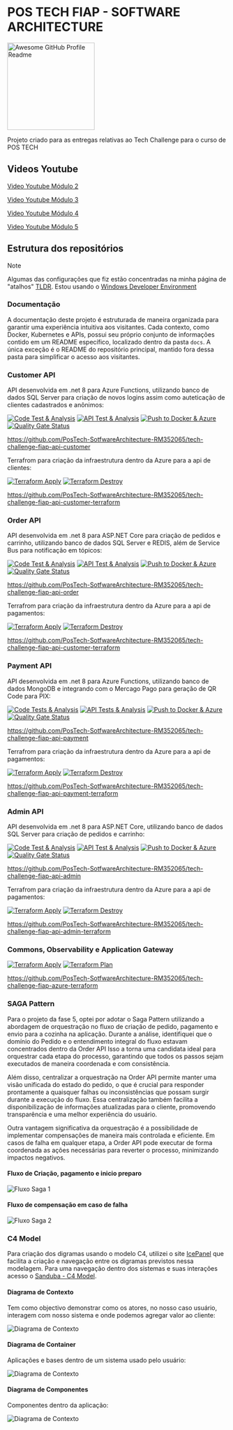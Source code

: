 # POS TECH FIAP - SOFTWARE ARCHITECTURE
<img width="200" height="200" alt="Awesome GitHub Profile Readme" src="https://github.com/PosTech-SotfwareArchitecture-RM352065/.github/blob/79249f3afa76352cd1f954d841d8a5042254679e/docs/assets/sandduda-logo.png"> </img>

Projeto criado para as entregas relativas ao Tech Challenge para o curso de POS TECH

## Videos Youtube
[Video Youtube Módulo 2](https://www.youtube.com/watch?v=GzHLmtYgzV0)

[Video Youtube Módulo 3](https://www.youtube.com/watch?v=SvFZTCRB8gU)

[Video Youtube Módulo 4](https://www.youtube.com/watch?v=SnTAKJhcXwQ)

[Video Youtube Módulo 5](https://www.youtube.com/watch?v=SnTAKJhcXwaQ)

## Estrutura dos repositórios

> [!Note]
> 
> Algumas das configurações que fiz estão concentradas na minha página de "atalhos" [TLDR](https://github.com/cangelosilima/TLDR). Estou usando o [Windows Developer Environment](https://github.com/cangelosilima/TLDR/tree/main/win-developer-env/README.md)

### Documentação
A documentação deste projeto é estruturada de maneira organizada para garantir uma experiência intuitiva aos visitantes. Cada contexto, como Docker, Kubernetes e APIs, possui seu próprio conjunto de informações contido em um README específico, localizado dentro da pasta `docs`. A única exceção é o README do repositório principal, mantido fora dessa pasta para simplificar o acesso aos visitantes.

### Customer API

API desenvolvida em .net 8 para Azure Functions, utilizando banco de dados SQL Server para criação de novos logins assim como auteticação de clientes cadastrados e anônimos:

[![Code Test & Analysis](https://github.com/PosTech-SotfwareArchitecture-RM352065/tech-challenge-fiap-api-customer/actions/workflows/code-analysis.yml/badge.svg?branch=main)](https://github.com/PosTech-SotfwareArchitecture-RM352065/tech-challenge-fiap-api-customer/actions/workflows/code-analysis.yml) [![API Test & Analysis](https://github.com/PosTech-SotfwareArchitecture-RM352065/tech-challenge-fiap-api-customer/actions/workflows/api-analysis.yml/badge.svg?branch=main)](https://github.com/PosTech-SotfwareArchitecture-RM352065/tech-challenge-fiap-api-customer/actions/workflows/api-analysis.yml) [![Push to Docker & Azure](https://github.com/PosTech-SotfwareArchitecture-RM352065/tech-challenge-fiap-api-customer/actions/workflows/docker-push.yml/badge.svg?branch=main)](https://github.com/PosTech-SotfwareArchitecture-RM352065/tech-challenge-fiap-api-customer/actions/workflows/docker-push.yml) [![Quality Gate Status](https://sonarcloud.io/api/project_badges/measure?project=PosTech-SotfwareArchitecture-RM352065_tech-challenge-fiap-api-customer&metric=alert_status)](https://sonarcloud.io/summary/overall?id=PosTech-SotfwareArchitecture-RM352065_tech-challenge-fiap-api-customer) 

https://github.com/PosTech-SotfwareArchitecture-RM352065/tech-challenge-fiap-api-customer

Terrafrom para criação da infraestrutura dentro da Azure para a api de clientes:

[![Terraform Apply](https://github.com/PosTech-SotfwareArchitecture-RM352065/tech-challenge-fiap-api-customer-terraform/actions/workflows/terraform-apply.yml/badge.svg?branch=main)](https://github.com/PosTech-SotfwareArchitecture-RM352065/tech-challenge-fiap-api-customer-terraform/actions/workflows/terraform-apply.yml)
[![Terraform Destroy](https://github.com/PosTech-SotfwareArchitecture-RM352065/tech-challenge-fiap-api-customer-terraform/actions/workflows/terraform-destroy.yml/badge.svg?branch=main)](https://github.com/PosTech-SotfwareArchitecture-RM352065/tech-challenge-fiap-api-customer-terraform/actions/workflows/terraform-destroy.yml)

https://github.com/PosTech-SotfwareArchitecture-RM352065/tech-challenge-fiap-api-customer-terraform

### Order API

API desenvolvida em .net 8 para ASP.NET Core para criação de pedidos e carrinho, utilizando banco de dados SQL Server e REDIS, além de Service Bus para notificação em tópicos:

[![Code Test & Analysis](https://github.com/PosTech-SotfwareArchitecture-RM352065/tech-challenge-fiap-api-order/actions/workflows/code-analysis.yml/badge.svg?branch=main)](https://github.com/PosTech-SotfwareArchitecture-RM352065/tech-challenge-fiap-api-order/actions/workflows/code-analysis.yml) [![API Test & Analysis](https://github.com/PosTech-SotfwareArchitecture-RM352065/tech-challenge-fiap-api-order/actions/workflows/api-analysis.yml/badge.svg?branch=main)](https://github.com/PosTech-SotfwareArchitecture-RM352065/tech-challenge-fiap-api-order/actions/workflows/api-analysis.yml) [![Push to Docker & Azure](https://github.com/PosTech-SotfwareArchitecture-RM352065/tech-challenge-fiap-api-order/actions/workflows/docker-push.yml/badge.svg?branch=main)](https://github.com/PosTech-SotfwareArchitecture-RM352065/tech-challenge-fiap-api-order/actions/workflows/docker-push.yml) [![Quality Gate Status](https://sonarcloud.io/api/project_badges/measure?project=PosTech-SotfwareArchitecture-RM352065_tech-challenge-fiap-api-order&metric=alert_status)](https://sonarcloud.io/summary/overall?id=PosTech-SotfwareArchitecture-RM352065_tech-challenge-fiap-api-order) 

https://github.com/PosTech-SotfwareArchitecture-RM352065/tech-challenge-fiap-api-order

Terrafrom para criação da infraestrutura dentro da Azure para a api de pagamentos:

[![Terraform Apply](https://github.com/PosTech-SotfwareArchitecture-RM352065/tech-challenge-fiap-api-order-terraform/actions/workflows/terraform-apply.yml/badge.svg?branch=main)](https://github.com/PosTech-SotfwareArchitecture-RM352065/tech-challenge-fiap-api-order-terraform/actions/workflows/terraform-apply.yml)
[![Terraform Destroy](https://github.com/PosTech-SotfwareArchitecture-RM352065/tech-challenge-fiap-api-order-terraform/actions/workflows/terraform-destroy.yml/badge.svg?branch=main)](https://github.com/PosTech-SotfwareArchitecture-RM352065/tech-challenge-fiap-api-order-terraform/actions/workflows/terraform-destroy.yml)

https://github.com/PosTech-SotfwareArchitecture-RM352065/tech-challenge-fiap-api-customer-terraform

### Payment API

API desenvolvida em .net 8 para Azure Functions, utilizando banco de dados MongoDB e integrando com o Mercago Pago para geração de QR Code para PIX:

[![Code Tests & Analysis](https://github.com/PosTech-SotfwareArchitecture-RM352065/tech-challenge-fiap-api-payment/actions/workflows/code-analysis.yml/badge.svg?branch=main)](https://github.com/PosTech-SotfwareArchitecture-RM352065/tech-challenge-fiap-api-payment/actions/workflows/code-analysis.yml) [![API Tests & Analysis](https://github.com/PosTech-SotfwareArchitecture-RM352065/tech-challenge-fiap-api-payment/actions/workflows/api-analysis.yml/badge.svg?branch=main)](https://github.com/PosTech-SotfwareArchitecture-RM352065/tech-challenge-fiap-api-payment/actions/workflows/api-analysis.yml) [![Push to Docker & Azure](https://github.com/PosTech-SotfwareArchitecture-RM352065/tech-challenge-fiap-api-payment/actions/workflows/docker-push.yml/badge.svg?branch=main)](https://github.com/PosTech-SotfwareArchitecture-RM352065/tech-challenge-fiap-api-payment/actions/workflows/docker-push.yml) [![Quality Gate Status](https://sonarcloud.io/api/project_badges/measure?project=PosTech-SotfwareArchitecture-RM352065_tech-challenge-fiap-api-payment&metric=alert_status)](https://sonarcloud.io/summary/overall?id=PosTech-SotfwareArchitecture-RM352065_tech-challenge-fiap-api-payment) 

https://github.com/PosTech-SotfwareArchitecture-RM352065/tech-challenge-fiap-api-payment

Terrafrom para criação da infraestrutura dentro da Azure para a api de pagamentos:

[![Terraform Apply](https://github.com/PosTech-SotfwareArchitecture-RM352065/tech-challenge-fiap-api-payment-terraform/actions/workflows/terraform-apply.yml/badge.svg?branch=main)](https://github.com/PosTech-SotfwareArchitecture-RM352065/tech-challenge-fiap-api-payment-terraform/actions/workflows/terraform-apply.yml)
[![Terraform Destroy](https://github.com/PosTech-SotfwareArchitecture-RM352065/tech-challenge-fiap-api-payment-terraform/actions/workflows/terraform-destroy.yml/badge.svg?branch=main)](https://github.com/PosTech-SotfwareArchitecture-RM352065/tech-challenge-fiap-api-payment-terraform/actions/workflows/terraform-destroy.yml)

https://github.com/PosTech-SotfwareArchitecture-RM352065/tech-challenge-fiap-api-payment-terraform

### Admin API

API desenvolvida em .net 8 para ASP.NET Core, utilizando banco de dados SQL Server para criação de pedidos e carrinho:

[![Code Test & Analysis](https://github.com/PosTech-SotfwareArchitecture-RM352065/tech-challenge-fiap-api-admin/actions/workflows/code-analysis.yml/badge.svg?branch=main)](https://github.com/PosTech-SotfwareArchitecture-RM352065/tech-challenge-fiap-api-admin/actions/workflows/code-analysis.yml) [![API Test & Analysis](https://github.com/PosTech-SotfwareArchitecture-RM352065/tech-challenge-fiap-api-admin/actions/workflows/api-analysis.yml/badge.svg?branch=main)](https://github.com/PosTech-SotfwareArchitecture-RM352065/tech-challenge-fiap-api-admin/actions/workflows/api-analysis.yml) [![Push to Docker & Azure](https://github.com/PosTech-SotfwareArchitecture-RM352065/tech-challenge-fiap-api-admin/actions/workflows/docker-push.yml/badge.svg?branch=main)](https://github.com/PosTech-SotfwareArchitecture-RM352065/tech-challenge-fiap-api-admin/actions/workflows/docker-push.yml) [![Quality Gate Status](https://sonarcloud.io/api/project_badges/measure?project=PosTech-SotfwareArchitecture-RM352065_tech-challenge-fiap-api-admin&metric=alert_status)](https://sonarcloud.io/summary/overall?id=PosTech-SotfwareArchitecture-RM352065_tech-challenge-fiap-api-admin) 

https://github.com/PosTech-SotfwareArchitecture-RM352065/tech-challenge-fiap-api-admin

Terrafrom para criação da infraestrutura dentro da Azure para a api de pagamentos:

[![Terraform Apply](https://github.com/PosTech-SotfwareArchitecture-RM352065/tech-challenge-fiap-api-admin-terraform/actions/workflows/terraform-apply.yml/badge.svg?branch=main)](https://github.com/PosTech-SotfwareArchitecture-RM352065/tech-challenge-fiap-api-admin-terraform/actions/workflows/terraform-apply.yml)
[![Terraform Destroy](https://github.com/PosTech-SotfwareArchitecture-RM352065/tech-challenge-fiap-api-admin-terraform/actions/workflows/terraform-destroy.yml/badge.svg?branch=main)](https://github.com/PosTech-SotfwareArchitecture-RM352065/tech-challenge-fiap-api-admin-terraform/actions/workflows/terraform-destroy.yml)

https://github.com/PosTech-SotfwareArchitecture-RM352065/tech-challenge-fiap-api-admin-terraform

### Commons, Observability e Application Gateway

[![Terraform Apply](https://github.com/PosTech-SotfwareArchitecture-RM352065/tech-challenge-fiap-azure-terraform/actions/workflows/terraform-apply.yml/badge.svg?branch=main)](https://github.com/PosTech-SotfwareArchitecture-RM352065/tech-challenge-fiap-azure-terraform/actions/workflows/terraform-apply.yml)
[![Terraform Plan](https://github.com/PosTech-SotfwareArchitecture-RM352065/tech-challenge-fiap-azure-terraform/actions/workflows/terraform-plan.yml/badge.svg?branch=main)](https://github.com/PosTech-SotfwareArchitecture-RM352065/tech-challenge-fiap-azure-terraform/actions/workflows/terraform-plan.yml)

https://github.com/PosTech-SotfwareArchitecture-RM352065/tech-challenge-fiap-azure-terraform

### SAGA Pattern

Para o projeto da fase 5, optei por adotar o Saga Pattern utilizando a abordagem de orquestração no fluxo de criação de pedido, pagamento e envio para a cozinha na aplicação. Durante a análise, identifiquei que o domínio do Pedido e o entendimento integral do fluxo estavam concentrados dentro da Order API Isso a torna uma candidata ideal para orquestrar cada etapa do processo, garantindo que todos os passos sejam executados de maneira coordenada e com consistência.

Além disso, centralizar a orquestração na Order API permite manter uma visão unificada do estado do pedido, o que é crucial para responder prontamente a quaisquer falhas ou inconsistências que possam surgir durante a execução do fluxo. Essa centralização também facilita a disponibilização de informações atualizadas para o cliente, promovendo transparência e uma melhor experiência do usuário.

Outra vantagem significativa da orquestração é a possibilidade de implementar compensações de maneira mais controlada e eficiente. Em casos de falha em qualquer etapa, a Order API pode executar de forma coordenada as ações necessárias para reverter o processo, minimizando impactos negativos.

#### Fluxo de Criação, pagamento e inicio preparo
<img alt="Fluxo Saga 1" src="https://github.com/PosTech-SotfwareArchitecture-RM352065/.github/blob/5a554167f3df54122dde4513d6e4d0c5ee3cb832/docs/assets/saga-1.png"></img>

#### Fluxo de compensação em caso de falha
<img alt="Fluxo Saga 2" src="https://github.com/PosTech-SotfwareArchitecture-RM352065/.github/blob/5a554167f3df54122dde4513d6e4d0c5ee3cb832/docs/assets/saga-2.png"></img>

### C4 Model
Para criação dos digramas usando o modelo C4, utilizei o site [IcePanel](https://app.icepanel.io/) que facilita a criação e navegação entre os digramas previstos nessa modelagem. Para uma navegação dentro dos sistemas e suas interações acesso o [Sanduba - C4 Model](https://s.icepanel.io/3NzMSG0BWa6nvY/CH0k).

#### Diagrama de Contexto
Tem como objectivo demonstrar como os atores, no nosso caso usuário, interagem com nosso sistema e onde podemos agregar valor ao cliente:

<img alt="Diagrama de Contexto" src="https://github.com/PosTech-SotfwareArchitecture-RM352065/.github/blob/105726af71c66ceeb59197ee74cce4c13989f3dc/docs/assets/componentsDiagram.png"></img>

#### Diagrama de Container
Aplicações e bases dentro de um sistema usado pelo usuário:

<img alt="Diagrama de Contexto" src="https://github.com/PosTech-SotfwareArchitecture-RM352065/.github/blob/105726af71c66ceeb59197ee74cce4c13989f3dc/docs/assets/containerDiagram.png"></img>

#### Diagrama de Componentes
Componentes dentro da aplicação:

<img alt="Diagrama de Contexto" src="https://github.com/PosTech-SotfwareArchitecture-RM352065/.github/blob/105726af71c66ceeb59197ee74cce4c13989f3dc/docs/assets/componentsDiagram.png"></img>
